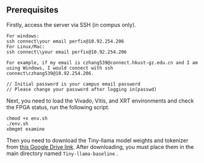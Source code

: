 ## Prerequisites
Firstly, access the server via SSH (in compus only).

```
For windows:
ssh connect\your email perfix@10.92.254.206 
For Linux/Mac:
ssh connect\\your email perfix@10.92.254.206 

For example, if my email is czhang539@connect.hkust-gz.edu.cn and I am using Windows, I would connect with ssh connect\czhang539@10.92.254.206.

// Initial password is your campus email password
// Please change your password after logging in(passwd)
```

Next, you need to load the Vivado, Vitis, and XRT environments and check the FPGA status, run the following script.

```
chmod +x env.sh
./env.sh
xbmgmt examine
```

Then you need to download the Tiny-llama model weights and tokenizer from [this Google Drive link](https://drive.google.com/drive/folders/1FvHkoLoQnQGsKyIu0HaY4H8_4-qd7Ilb?usp=drive_link). After downloading, you must place them in the main directory named `Tiny-llama-baseline` .

